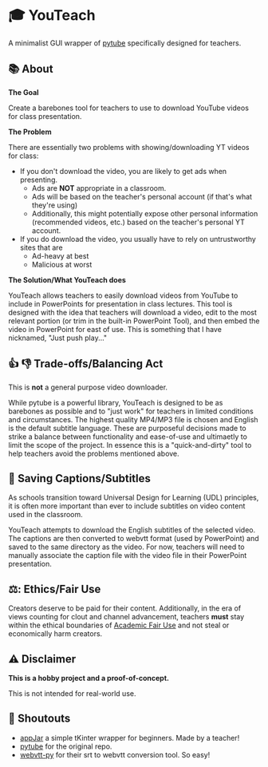 # 🎓 YouTeach
A minimalist GUI wrapper of [pytube](https://github.com/pytube/pytube) specifically designed for teachers. 

## 📚 About
**The Goal**

Create a barebones tool for teachers to use to download YouTube videos for class presentation.

**The Problem**

There are essentially two problems with showing/downloading YT videos for class:
- If you don't download the video, you are likely to get ads when presenting. 
   - Ads are **NOT** appropriate in a classroom.
   - Ads will be based on the teacher's personal account (if that's what they're using)  
   - Additionally, this might potentially expose other personal information (recommended videos, etc.) based on the teacher's personal YT account. 
- If you do download the video, you usually have to rely on untrustworthy sites that are 
  - Ad-heavy at best
  - Malicious at worst

**The Solution/What YouTeach does**

YouTeach allows teachers to easily download videos from YouTube to include in PowerPoints for presentation in class lectures. This tool is designed with the idea that teachers will download a video, edit to the most relevant portion (or trim in the built-in PowerPoint Tool), and then embed the video in PowerPoint for east of use. This is something that I have nicknamed, "Just push play..." 

## :thumbsup: :thumbsdown: Trade-offs/Balancing Act
This is **not** a general purpose video downloader. 

While pytube is a powerful library, YouTeach is designed to be as barebones as possible and to "just work" for teachers in limited conditions and circumstances. The highest quality MP4/MP3 file is chosen and English is the default subtitle language. These are purposeful decisions made to strike a balance between functionality and ease-of-use and ultimaetly to limit the scope of the project. In essence this is a "quick-and-dirty" tool to help teachers avoid the problems mentioned above. 

## :memo: Saving Captions/Subtitles
As schools transition toward Universal Design for Learning (UDL) principles, it is often more important than ever to include subtitles on video content used in the classroom. 

YouTeach attempts to download the English subtitles of the selected video. The captions are then converted to webvtt format (used by PowerPoint) and saved to the same directory as the video. For now, teachers will need to manually associate the caption file with the video file in their PowerPoint presentation. 

## 	⚖️: Ethics/Fair Use
Creators deserve to be paid for their content. Additionally, in the era of views counting for clout and channel advancement, teachers **must** stay within the ethical boundaries of [Academic Fair Use](https://www.lib.uchicago.edu/copyrightinfo/fairuse.html) and not steal or economically harm creators. 

## ⚠️ Disclaimer
**This is a hobby project and a proof-of-concept.** 

This is not intended for real-world use. 

## :mega: Shoutouts
- [appJar](https://appjar.info) a simple tKinter wrapper for beginners. Made by a teacher!
- [pytube](https://github.com/pytube/pytube) for the original repo.
- [webvtt-py](https://github.com/glut23/webvtt-py) for their srt to webvtt conversion tool. So easy!


